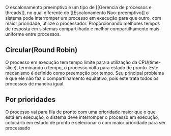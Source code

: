 O escalonamento preemptivo é um tipo de [[Gerencia de processos e threads]], no qual diferente do [[Escalonamento Nao-preemptivo]] o sistema pode interromper um processo em execução para que outro, com maior prioridade, utilize o processador. Proporcionando melhores tempos de resposta em sistemas compartilhado e melhor compartilhamento mais uniforme entre processos.

## Circular(Round Robin)

O processo em execução tem tempo limite para a utilização da CPU(time-slice), terminando o tempo, o processo volta para estado de pronto. Este mecanismo é definido como preempção por tempo. Seu principal problema é que ele não faz o compartilhamento equitativo, pois este trata todos os processos de maneira igual.

## Por prioridades

O processo vai para fila de pronto com uma prioridade maior que o que está em execução, o sistema deve interromper o processo em execução, colocá-lo em estado de pronto e selecionar o com maior prioridade para ser processado

